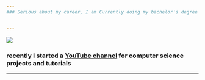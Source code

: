 ```yaml
---
### Serious about my career, I am Currently doing my bachelor's degree in Computer Science which includes a specialisation in Bioinformatics. 


---
```

[![](https://github.com/ChristeenTJose/ChristeenTJose/blob/master/Model%201.gif)](https://www.youtube.com/channel/UCeI3SXVHNEL5mBKKgewvJ1Q?view_as=subscriber)

### recently I started a [YouTube channel](https://www.youtube.com/channel/UCeI3SXVHNEL5mBKKgewvJ1Q?view_as=subscriber) for computer science projects and tutorials
---
<!--
**ChristeenTJose/ChristeenTJose** is a ✨ _special_ ✨ repository because its `README.md` (this file) appears on your GitHub profile.

Here are some ideas to get you started:

- 🔭 I’m currently working on ...
- 🌱 I’m currently learning ...
- 👯 I’m looking to collaborate on ...
- 🤔 I’m looking for help with ...
- 💬 Ask me about ...
- 📫 How to reach me: ...
- 😄 Pronouns: ...
- ⚡ Fun fact: ...
-->
